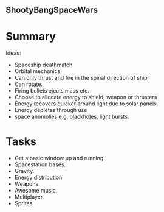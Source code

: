 ## ShootyBangSpaceWars

# Summary

Ideas:
- Spaceship deathmatch
- Orbital mechanics
- Can only thrust and fire in the spinal direction of ship
- Can rotate.
- Firing bullets ejects mass etc.
- Choose to allocate energy to shield, weapon or thrusters
- Energy recovers quicker around light due to solar panels.
- Energy depletes through use
- space anomolies e.g. blackholes, light bursts.

# Tasks
- Get a basic window up and running.
- Spacestation bases.
- Gravity.
- Energy distribution.
- Weapons.
- Awesome music.
- Multiplayer.
- Sprites.
